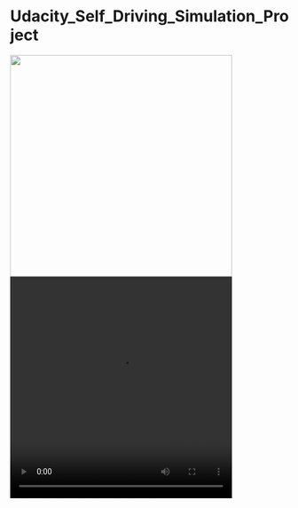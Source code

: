 # Udacity_Self_Driving_Simulation_Project

<img height="400px" width="400px" src="udacity_trimmed.mp4"/>

<video height="400px" width="400px" src="udacity_trimmed.mp4"/>


<img height="400px" width="400px" src="https://j.gifs.com/r8zLL4.gif"/>

<video height="400px" width="400px" src="https://j.gifs.com/r8zLL4.gif"/>

<img src="https://j.gifs.com/r8zLL4.gif" width="400" height="400" />

![Alt Text](https://media.giphy.com/media/vFKqnCdLPNOKc/giphy.gif)


